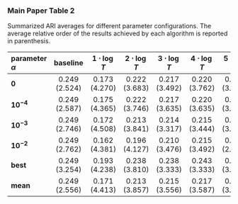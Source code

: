 ### Main Paper Table 2
Summarized ARI averages for different parameter configurations. The average relative order of the results achieved by each algorithm is reported in parenthesis.

| **parameter $\alpha$**   | **baseline**  | **$1\cdot \log{T}$** | **$2\cdot \log{T}$** | **$3\cdot \log{T}$** | **$4\cdot \log{T}$** | **$5\cdot \log{T}$** |
|:--------------|:-------------:|:-----------------------------:|:-----------------------------:|:-----------------------------:|:-----------------------------:|:-----------------------------:|
| **$0$**       | 0.249 (2.524) | 0.173 (4.270)                 | 0.222 (3.683)                 | 0.217 (3.492)                 | 0.220 (3.762)                 | 0.225 (3.270)                 |
| **$10^{-4}$** | 0.249 (2.587) | 0.175 (4.365)                 | 0.222 (3.746)                 | 0.217 (3.635)                 | 0.220 (3.635)                 | 0.226 (3.032)                 |
| **$10^{-3}$** | 0.249 (2.746) | 0.172 (4.508)                 | 0.213 (3.841)                 | 0.214 (3.317)                 | 0.215 (3.444)                 | 0.224 (3.143)                 |
| **$10^{-2}$** | 0.249 (2.762) | 0.162 (4.381)                 | 0.196 (4.127)                 | 0.210 (3.476)                 | 0.215 (3.492)                 | 0.228 (2.762)                 |
| **best**      | 0.249 (3.254) | 0.193 (4.238)                 | 0.238 (3.810)                 | 0.238 (3.333)                 | 0.243 (3.333)                 | 0.252 (3.032)                 |
| **mean**      | 0.249 (2.556) | 0.171 (4.413)                 | 0.213 (3.857)                 | 0.215 (3.556)                 | 0.217 (3.587)                 | 0.226 (3.032)                 |
